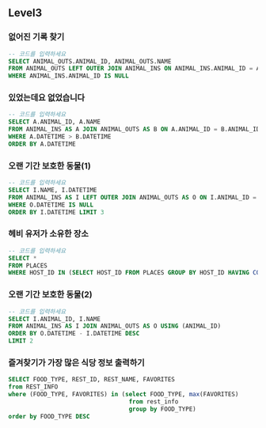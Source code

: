 ## Level3

### 없어진 기록 찾기

```sql
-- 코드를 입력하세요
SELECT ANIMAL_OUTS.ANIMAL_ID, ANIMAL_OUTS.NAME
FROM ANIMAL_OUTS LEFT OUTER JOIN ANIMAL_INS ON ANIMAL_INS.ANIMAL_ID = ANIMAL_OUTS.ANIMAL_ID 
WHERE ANIMAL_INS.ANIMAL_ID IS NULL
```

### 있었는데요 없었습니다

```sql
-- 코드를 입력하세요
SELECT A.ANIMAL_ID, A.NAME
FROM ANIMAL_INS AS A JOIN ANIMAL_OUTS AS B ON A.ANIMAL_ID = B.ANIMAL_ID
WHERE A.DATETIME > B.DATETIME
ORDER BY A.DATETIME
```

### 오랜 기간 보호한 동물(1)

```sql
-- 코드를 입력하세요
SELECT I.NAME, I.DATETIME
FROM ANIMAL_INS AS I LEFT OUTER JOIN ANIMAL_OUTS AS O ON I.ANIMAL_ID = O.ANIMAL_ID
WHERE O.DATETIME IS NULL
ORDER BY I.DATETIME LIMIT 3
```

### 헤비 유저가 소유한 장소

```sql
-- 코드를 입력하세요
SELECT *
FROM PLACES
WHERE HOST_ID IN (SELECT HOST_ID FROM PLACES GROUP BY HOST_ID HAVING COUNT(*) >=2)
```

### 오랜 기간 보호한 동물(2)

```sql
-- 코드를 입력하세요
SELECT I.ANIMAL_ID, I.NAME 
FROM ANIMAL_INS AS I JOIN ANIMAL_OUTS AS O USING (ANIMAL_ID)
ORDER BY O.DATETIME - I.DATETIME DESC 
LIMIT 2
```

### 즐겨찾기가 가장 많은 식당 정보 출력하기

```sql
SELECT FOOD_TYPE, REST_ID, REST_NAME, FAVORITES 
from REST_INFO
where (FOOD_TYPE, FAVORITES) in (select FOOD_TYPE, max(FAVORITES) 
                                  from rest_info
                                  group by FOOD_TYPE)
order by FOOD_TYPE DESC
```

